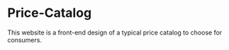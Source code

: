 # Price-Catalog

This website is a front-end design of a typical price catalog to choose for consumers.

